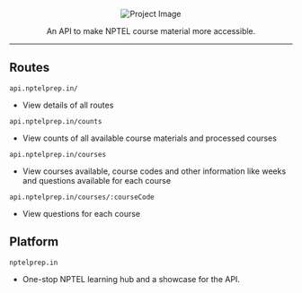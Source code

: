 <p align="center">
  <img src="https://github.com/user-attachments/assets/1ce4beee-55f9-4259-866d-972085985d79" alt="Project Image">
</p>

<p align="center">
  An API to make NPTEL course material more accessible.
</p>

---

## Routes
`api.nptelprep.in/` 
- View details of all routes

`api.nptelprep.in/counts`
- View counts of all available course materials and processed courses

`api.nptelprep.in/courses`
- View courses available, course codes and other information like weeks and questions available for each course

`api.nptelprep.in/courses/:courseCode`
- View questions for each course

## Platform

`nptelprep.in`
- One-stop NPTEL learning hub and a showcase for the API.
